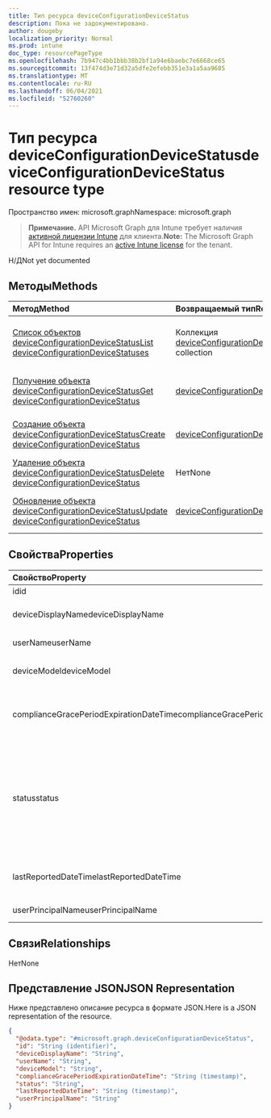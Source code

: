 ```yaml
---
title: Тип ресурса deviceConfigurationDeviceStatus
description: Пока не задокументировано.
author: dougeby
localization_priority: Normal
ms.prod: intune
doc_type: resourcePageType
ms.openlocfilehash: 7b947c4bb1bbb38b2bf1a94e6baebc7e6668ce65
ms.sourcegitcommit: 13f474d3e71d32a5dfe2efebb351e3a1a5aa9685
ms.translationtype: MT
ms.contentlocale: ru-RU
ms.lasthandoff: 06/04/2021
ms.locfileid: "52760260"
---
```

# <a name="deviceconfigurationdevicestatus-resource-type"></a><span data-ttu-id="20fbf-103">Тип ресурса deviceConfigurationDeviceStatus</span><span class="sxs-lookup"><span data-stu-id="20fbf-103">deviceConfigurationDeviceStatus resource type</span></span>

<span data-ttu-id="20fbf-104">Пространство имен: microsoft.graph</span><span class="sxs-lookup"><span data-stu-id="20fbf-104">Namespace: microsoft.graph</span></span>

> <span data-ttu-id="20fbf-105">**Примечание.** API Microsoft Graph для Intune требует наличия [активной лицензии Intune](https://go.microsoft.com/fwlink/?linkid=839381) для клиента.</span><span class="sxs-lookup"><span data-stu-id="20fbf-105">**Note:** The Microsoft Graph API for Intune requires an [active Intune license](https://go.microsoft.com/fwlink/?linkid=839381) for the tenant.</span></span>

<span data-ttu-id="20fbf-106">Н/Д</span><span class="sxs-lookup"><span data-stu-id="20fbf-106">Not yet documented</span></span>

## <a name="methods"></a><span data-ttu-id="20fbf-107">Методы</span><span class="sxs-lookup"><span data-stu-id="20fbf-107">Methods</span></span>
|<span data-ttu-id="20fbf-108">Метод</span><span class="sxs-lookup"><span data-stu-id="20fbf-108">Method</span></span>|<span data-ttu-id="20fbf-109">Возвращаемый тип</span><span class="sxs-lookup"><span data-stu-id="20fbf-109">Return Type</span></span>|<span data-ttu-id="20fbf-110">Описание</span><span class="sxs-lookup"><span data-stu-id="20fbf-110">Description</span></span>|
|:---|:---|:---|
|[<span data-ttu-id="20fbf-111">Список объектов deviceConfigurationDeviceStatus</span><span class="sxs-lookup"><span data-stu-id="20fbf-111">List deviceConfigurationDeviceStatuses</span></span>](../api/intune-deviceconfig-deviceconfigurationdevicestatus-list.md)|<span data-ttu-id="20fbf-112">Коллекция [deviceConfigurationDeviceStatus](../resources/intune-deviceconfig-deviceconfigurationdevicestatus.md)</span><span class="sxs-lookup"><span data-stu-id="20fbf-112">[deviceConfigurationDeviceStatus](../resources/intune-deviceconfig-deviceconfigurationdevicestatus.md) collection</span></span>|<span data-ttu-id="20fbf-113">Список свойств и связей объектов [deviceConfigurationDeviceStatus](../resources/intune-deviceconfig-deviceconfigurationdevicestatus.md).</span><span class="sxs-lookup"><span data-stu-id="20fbf-113">List properties and relationships of the [deviceConfigurationDeviceStatus](../resources/intune-deviceconfig-deviceconfigurationdevicestatus.md) objects.</span></span>|
|[<span data-ttu-id="20fbf-114">Получение объекта deviceConfigurationDeviceStatus</span><span class="sxs-lookup"><span data-stu-id="20fbf-114">Get deviceConfigurationDeviceStatus</span></span>](../api/intune-deviceconfig-deviceconfigurationdevicestatus-get.md)|[<span data-ttu-id="20fbf-115">deviceConfigurationDeviceStatus</span><span class="sxs-lookup"><span data-stu-id="20fbf-115">deviceConfigurationDeviceStatus</span></span>](../resources/intune-deviceconfig-deviceconfigurationdevicestatus.md)|<span data-ttu-id="20fbf-116">Чтение свойств и связей объекта [deviceConfigurationDeviceStatus](../resources/intune-deviceconfig-deviceconfigurationdevicestatus.md).</span><span class="sxs-lookup"><span data-stu-id="20fbf-116">Read properties and relationships of the [deviceConfigurationDeviceStatus](../resources/intune-deviceconfig-deviceconfigurationdevicestatus.md) object.</span></span>|
|[<span data-ttu-id="20fbf-117">Создание объекта deviceConfigurationDeviceStatus</span><span class="sxs-lookup"><span data-stu-id="20fbf-117">Create deviceConfigurationDeviceStatus</span></span>](../api/intune-deviceconfig-deviceconfigurationdevicestatus-create.md)|[<span data-ttu-id="20fbf-118">deviceConfigurationDeviceStatus</span><span class="sxs-lookup"><span data-stu-id="20fbf-118">deviceConfigurationDeviceStatus</span></span>](../resources/intune-deviceconfig-deviceconfigurationdevicestatus.md)|<span data-ttu-id="20fbf-119">Создание объекта [deviceConfigurationDeviceStatus](../resources/intune-deviceconfig-deviceconfigurationdevicestatus.md).</span><span class="sxs-lookup"><span data-stu-id="20fbf-119">Create a new [deviceConfigurationDeviceStatus](../resources/intune-deviceconfig-deviceconfigurationdevicestatus.md) object.</span></span>|
|[<span data-ttu-id="20fbf-120">Удаление объекта deviceConfigurationDeviceStatus</span><span class="sxs-lookup"><span data-stu-id="20fbf-120">Delete deviceConfigurationDeviceStatus</span></span>](../api/intune-deviceconfig-deviceconfigurationdevicestatus-delete.md)|<span data-ttu-id="20fbf-121">Нет</span><span class="sxs-lookup"><span data-stu-id="20fbf-121">None</span></span>|<span data-ttu-id="20fbf-122">Удаляет объект [deviceConfigurationDeviceStatus](../resources/intune-deviceconfig-deviceconfigurationdevicestatus.md).</span><span class="sxs-lookup"><span data-stu-id="20fbf-122">Deletes a [deviceConfigurationDeviceStatus](../resources/intune-deviceconfig-deviceconfigurationdevicestatus.md).</span></span>|
|[<span data-ttu-id="20fbf-123">Обновление объекта deviceConfigurationDeviceStatus</span><span class="sxs-lookup"><span data-stu-id="20fbf-123">Update deviceConfigurationDeviceStatus</span></span>](../api/intune-deviceconfig-deviceconfigurationdevicestatus-update.md)|[<span data-ttu-id="20fbf-124">deviceConfigurationDeviceStatus</span><span class="sxs-lookup"><span data-stu-id="20fbf-124">deviceConfigurationDeviceStatus</span></span>](../resources/intune-deviceconfig-deviceconfigurationdevicestatus.md)|<span data-ttu-id="20fbf-125">Обновление свойств объекта [deviceConfigurationDeviceStatus](../resources/intune-deviceconfig-deviceconfigurationdevicestatus.md).</span><span class="sxs-lookup"><span data-stu-id="20fbf-125">Update the properties of a [deviceConfigurationDeviceStatus](../resources/intune-deviceconfig-deviceconfigurationdevicestatus.md) object.</span></span>|

## <a name="properties"></a><span data-ttu-id="20fbf-126">Свойства</span><span class="sxs-lookup"><span data-stu-id="20fbf-126">Properties</span></span>
|<span data-ttu-id="20fbf-127">Свойство</span><span class="sxs-lookup"><span data-stu-id="20fbf-127">Property</span></span>|<span data-ttu-id="20fbf-128">Тип</span><span class="sxs-lookup"><span data-stu-id="20fbf-128">Type</span></span>|<span data-ttu-id="20fbf-129">Описание</span><span class="sxs-lookup"><span data-stu-id="20fbf-129">Description</span></span>|
|:---|:---|:---|
|<span data-ttu-id="20fbf-130">id</span><span class="sxs-lookup"><span data-stu-id="20fbf-130">id</span></span>|<span data-ttu-id="20fbf-131">String</span><span class="sxs-lookup"><span data-stu-id="20fbf-131">String</span></span>|<span data-ttu-id="20fbf-132">Ключ объекта.</span><span class="sxs-lookup"><span data-stu-id="20fbf-132">Key of the entity.</span></span>|
|<span data-ttu-id="20fbf-133">deviceDisplayName</span><span class="sxs-lookup"><span data-stu-id="20fbf-133">deviceDisplayName</span></span>|<span data-ttu-id="20fbf-134">String</span><span class="sxs-lookup"><span data-stu-id="20fbf-134">String</span></span>|<span data-ttu-id="20fbf-135">Имя устройства в объекте DevicePolicyStatus.</span><span class="sxs-lookup"><span data-stu-id="20fbf-135">Device name of the DevicePolicyStatus.</span></span>|
|<span data-ttu-id="20fbf-136">userName</span><span class="sxs-lookup"><span data-stu-id="20fbf-136">userName</span></span>|<span data-ttu-id="20fbf-137">String</span><span class="sxs-lookup"><span data-stu-id="20fbf-137">String</span></span>|<span data-ttu-id="20fbf-138">Имя пользователя в отчете</span><span class="sxs-lookup"><span data-stu-id="20fbf-138">The User Name that is being reported</span></span>|
|<span data-ttu-id="20fbf-139">deviceModel</span><span class="sxs-lookup"><span data-stu-id="20fbf-139">deviceModel</span></span>|<span data-ttu-id="20fbf-140">String</span><span class="sxs-lookup"><span data-stu-id="20fbf-140">String</span></span>|<span data-ttu-id="20fbf-141">Модель устройства в отчете</span><span class="sxs-lookup"><span data-stu-id="20fbf-141">The device model that is being reported</span></span>|
|<span data-ttu-id="20fbf-142">complianceGracePeriodExpirationDateTime</span><span class="sxs-lookup"><span data-stu-id="20fbf-142">complianceGracePeriodExpirationDateTime</span></span>|<span data-ttu-id="20fbf-143">DateTimeOffset</span><span class="sxs-lookup"><span data-stu-id="20fbf-143">DateTimeOffset</span></span>|<span data-ttu-id="20fbf-144">Дата и время, когда истекает период отсрочки применения политик на устройстве.</span><span class="sxs-lookup"><span data-stu-id="20fbf-144">The DateTime when device compliance grace period expires</span></span>|
|<span data-ttu-id="20fbf-145">status</span><span class="sxs-lookup"><span data-stu-id="20fbf-145">status</span></span>|[<span data-ttu-id="20fbf-146">complianceStatus</span><span class="sxs-lookup"><span data-stu-id="20fbf-146">complianceStatus</span></span>](../resources/intune-shared-compliancestatus.md)|<span data-ttu-id="20fbf-147">Состояние соответствия требованиям для отчета о политике.</span><span class="sxs-lookup"><span data-stu-id="20fbf-147">Compliance status of the policy report.</span></span> <span data-ttu-id="20fbf-148">Возможные значения: `unknown`, `notApplicable`, `compliant`, `remediated`, `nonCompliant`, `error`, `conflict`, `notAssigned`.</span><span class="sxs-lookup"><span data-stu-id="20fbf-148">Possible values are: `unknown`, `notApplicable`, `compliant`, `remediated`, `nonCompliant`, `error`, `conflict`, `notAssigned`.</span></span>|
|<span data-ttu-id="20fbf-149">lastReportedDateTime</span><span class="sxs-lookup"><span data-stu-id="20fbf-149">lastReportedDateTime</span></span>|<span data-ttu-id="20fbf-150">DateTimeOffset</span><span class="sxs-lookup"><span data-stu-id="20fbf-150">DateTimeOffset</span></span>|<span data-ttu-id="20fbf-151">Дата и время последнего изменения отчета о политике.</span><span class="sxs-lookup"><span data-stu-id="20fbf-151">Last modified date time of the policy report.</span></span>|
|<span data-ttu-id="20fbf-152">userPrincipalName</span><span class="sxs-lookup"><span data-stu-id="20fbf-152">userPrincipalName</span></span>|<span data-ttu-id="20fbf-153">String</span><span class="sxs-lookup"><span data-stu-id="20fbf-153">String</span></span>|<span data-ttu-id="20fbf-154">Имя участника-пользователя.</span><span class="sxs-lookup"><span data-stu-id="20fbf-154">UserPrincipalName.</span></span>|

## <a name="relationships"></a><span data-ttu-id="20fbf-155">Связи</span><span class="sxs-lookup"><span data-stu-id="20fbf-155">Relationships</span></span>
<span data-ttu-id="20fbf-156">Нет</span><span class="sxs-lookup"><span data-stu-id="20fbf-156">None</span></span>

## <a name="json-representation"></a><span data-ttu-id="20fbf-157">Представление JSON</span><span class="sxs-lookup"><span data-stu-id="20fbf-157">JSON Representation</span></span>
<span data-ttu-id="20fbf-158">Ниже представлено описание ресурса в формате JSON.</span><span class="sxs-lookup"><span data-stu-id="20fbf-158">Here is a JSON representation of the resource.</span></span>
<!-- {
  "blockType": "resource",
  "keyProperty": "id",
  "@odata.type": "microsoft.graph.deviceConfigurationDeviceStatus"
}
-->
``` json
{
  "@odata.type": "#microsoft.graph.deviceConfigurationDeviceStatus",
  "id": "String (identifier)",
  "deviceDisplayName": "String",
  "userName": "String",
  "deviceModel": "String",
  "complianceGracePeriodExpirationDateTime": "String (timestamp)",
  "status": "String",
  "lastReportedDateTime": "String (timestamp)",
  "userPrincipalName": "String"
}
```




